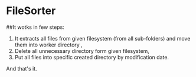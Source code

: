 # FileSorter

##It wotks in few steps:
1. It extracts all files from given filesystem (from all sub-folders) and move them into worker directory ,
2. Delete all unnecessary directory form given filesystem,
3. Put all files into specific created directory by modification date.

And that's it. 

